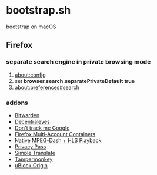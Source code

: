 # bootstrap.sh #

bootstrap on macOS

## Firefox ##

### separate search engine in private browsing mode ###

1. [about:config](about:config)
2. set **browser.search.separatePrivateDefault** **true**
3. [about:preferences#search](about:preferences#search)

### addons ###

- [Bitwarden](https://addons.mozilla.org/en-US/firefox/addon/bitwarden-password-manager/)
- [Decentraleyes](https://addons.mozilla.org/en-US/firefox/addon/decentraleyes/)
- [Don't track me Google](https://addons.mozilla.org/en-US/firefox/addon/dont-track-me-google1/)
- [Firefox Multi-Account Containers](https://addons.mozilla.org/en-US/firefox/addon/multi-account-containers/)
- [Native MPEG-Dash + HLS Playback](https://addons.mozilla.org/en-US/firefox/addon/native-mpeg-dash-hls-playback/)
- [Privacy Pass](https://addons.mozilla.org/en-US/firefox/addon/privacy-pass/)
- [Simple Translate](https://addons.mozilla.org/en-US/firefox/addon/simple-translate/)
- [Tampermonkey](https://addons.mozilla.org/en-US/firefox/addon/tampermonkey/)
- [uBlock Origin](https://addons.mozilla.org/en-US/firefox/addon/ublock-origin/)
